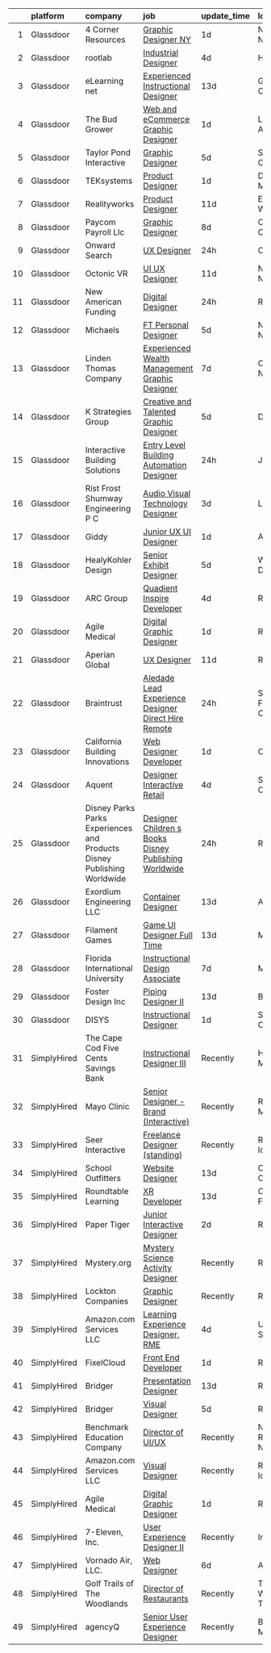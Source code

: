 

|    | platform    | company                                                                  | job                                                                                                                                                                                                                                                                                                                                                                                                                                                                                                                                                                                                                                                                                                                                                                                                                                                                                                                                                                                                                                                                                                                                                                                                                                                                                                                                                                                                                                                                                                                                                      | update_time   | location           |
|---:|:------------|:-------------------------------------------------------------------------|:---------------------------------------------------------------------------------------------------------------------------------------------------------------------------------------------------------------------------------------------------------------------------------------------------------------------------------------------------------------------------------------------------------------------------------------------------------------------------------------------------------------------------------------------------------------------------------------------------------------------------------------------------------------------------------------------------------------------------------------------------------------------------------------------------------------------------------------------------------------------------------------------------------------------------------------------------------------------------------------------------------------------------------------------------------------------------------------------------------------------------------------------------------------------------------------------------------------------------------------------------------------------------------------------------------------------------------------------------------------------------------------------------------------------------------------------------------------------------------------------------------------------------------------------------------|:--------------|:-------------------|
|  1 | Glassdoor   | 4 Corner Resources                                                       | [Graphic Designer  NY ](https://www.glassdoor.com/partner/jobListing.htm?pos=130&ao=1110586&s=58&guid=000001818a2ba7cfa1289a528c521b96&src=GD_JOB_AD&t=SR&vt=w&ea=1&cs=1_ed3da0d1&cb=1655880526172&jobListingId=1007952328863&cpc=FA84DF7EA1EC2398&jrtk=3-0-1g652n9vjis1p801-1g652na03q05t800-acfc512cac6432b6--6NYlbfkN0BbOuERaj5v5m27SHODHSE1AJUyn-tjvQD4xEPDiBm3ei1uIpzH7JItqg56FuKjcna7l104GhRpr11-QPm8vOrcxF2QLx7lp7pbRCSXJ-1hBVO7cWfRExYEdl2An46pbVQ6QKTH2hA6iIDUS7xAMiUObIVYTSq-GM11FeaezHyD5kKFIp48LHxr0S1aoLET8ZS3rN8eynzf3SRFcLuL29AmKAUkBPSkyLBiNsB9wnmGR8D4ItfbmkepSLFIGla1GQugNQsyn7pPaECa7EcS6YDA1IHDC9GhdRqhLab0R5LsRm-d-5EoHtw0P6a5VS2YGZ9XKmrV6RoYl63YqsXNS4pGJ-6nH4y_pmTZR6x0nAmknAxJ7BoiwtqFimJoFyvTzaKdzczqAfD2_FLqnfY-teTQSjNMbGaTlMZc7WBauBZrMpJN5crHLQQJkZZIFzqVfDloSWOg9c6lTl1IoQYQMemD5ABZ-xcySJyCHHrDZd2vMrAljnVsG-VAX8o22DpBe1qKTzyUElXa_rko0bBXncV3FDUKbPlV-LotD4QLNJSrCbuJVPn3o2po54iXC4bqfCQ6S0x48E9MAHJOURhbd14Hd7Tfu2XsIz_JYrcsqBNjFtcrWqFbXTrUCbvTNKltSkaO8IJ7IxS4KxgSSavM7oN5ROM22SCXkWep12v5zz-cUpbGcFfeZUv_ivRIF7iUwaSdhF3m0t3vSZYHorEtIxLe)                                                                                                                                                                                                                                                                                                                                                                                                                                                                         | 1d            | New York, NY       |
|  2 | Glassdoor   | rootlab                                                                  | [Industrial Designer](https://www.glassdoor.com/partner/jobListing.htm?pos=105&ao=1110586&s=58&guid=000001818a2ba7cfa1289a528c521b96&src=GD_JOB_AD&t=SR&vt=w&ea=1&cs=1_58095f99&cb=1655880526167&jobListingId=1007947847275&cpc=26137B373B4A29F6&jrtk=3-0-1g652n9vjis1p801-1g652na03q05t800-4f550f6057d38195--6NYlbfkN0D3HFDHB37GxIpTb5FXGHHTYSYBc_98R81mVXnBB6qN3gzqIiAxHE-dsQLoGBiuiaak3vWROPXvV3Xc_-Z_v95MZSzYDftH_I0Tm6_QEuIg-kn7drp7hVVP_AHzjLicx0JtBsKwAoK6ZHUgFYrRbdF-Mi_P43eCHqslcdig16COjtq9vScvXBfRwXqz9Jlc-vVLGVVtKjqQROz9LZTqjYvurZ8-XY-Yp9GcZwZPgEyo_BeOkf7nL_nolRk7evyshu6pIjcdPjowvRnJZcV0hWWZWqjDKUSF2ICrdTfloJZUQQXUF6VAHbfmEUgJ-Awwpt3ZB3ujyfoSSPWcLJCWD5BP7AYf1oRrX4mO0pXLQVH5eqRXzByA5D2S4OR8MNY1VG4doGB6OTg-bXYsGWiVWCtZcR_vPR2HSxiVxl6W_QfU9TRWF6TVnLh7jwTuESo_c7u3g1ynVO4gyBt7rdVMs6kzS40VxZMLZTb5eJS61x_VQHEJS7gUUoUBHEvUbVlITHQ%3D)                                                                                                                                                                                                                                                                                                                                                                                                                                                                                                                                                                                                                                                                                             | 4d            | Houston, TX        |
|  3 | Glassdoor   | eLearning net                                                            | [Experienced Instructional Designer](https://www.glassdoor.com/partner/jobListing.htm?pos=113&ao=1110586&s=58&guid=000001818a2ba7cfa1289a528c521b96&src=GD_JOB_AD&t=SR&vt=w&ea=1&cs=1_88ca31d2&cb=1655880526169&jobListingId=1007926166528&cpc=878687325D2A5CC7&jrtk=3-0-1g652n9vjis1p801-1g652na03q05t800-0e300808eede0b6e--6NYlbfkN0BLsKmYwruoxPDuHzmV-gAhFJ7nRhjdkUFJv5NXbpBpHi_d6Bzkl4_Ddbmm0KZbcXCCLwGMMNioVqbmS_u45-MDAxx0R3nUbbd8CZ1XUlG1D0oX_P8Vg24Rf8xJqsWMGa-9wiuRuYry9NmSqUKhXKPjpGwj0yPQJknDB6DVfCDO-hJBk63IbDSZHMj7jsd7TZvgbjcVdE-AQ3R1ZFghr9ynuIQo-mbI64LzrUG6f4n3vkjqOxIKD3wB52g1wYpQJ-18GpfSrh2DwUAdR80oBjBBCStlmToagsT6KvtZG9tM5QOFJhzkNvAZBh8GtmAmaNZnV3vhEhAJZhiIIWpDeR_AKfeGZOAwA54tL6oWjRwNzXyNms6Oe96IlsDnQzzTHkFE0dgHKECH6V3bQzaowchKdedEBperXyMriOUHybXWrNYRj0WgcaA4or7aa-SF6Lvw8ESBZPXv-ouQeWR-cixJteBUp1cCujGB_66tCGacbZ_IpuNQh6Omvp8wOKB8Fr9PL8gxAiFcG-1oIKvFDu6l)                                                                                                                                                                                                                                                                                                                                                                                                                                                                                                                                                                                                                                                            | 13d           | Glendale, CA       |
|  4 | Glassdoor   | The Bud Grower                                                           | [Web and eCommerce Graphic Designer](https://www.glassdoor.com/partner/jobListing.htm?pos=122&ao=1110586&s=58&guid=000001818a2ba7cfa1289a528c521b96&src=GD_JOB_AD&t=SR&vt=w&ea=1&cs=1_bb31d97a&cb=1655880526171&jobListingId=1007952354850&cpc=1CBFC3E34E2A31FF&jrtk=3-0-1g652n9vjis1p801-1g652na03q05t800-bb23220f055fc6fa--6NYlbfkN0DZZww-p_mr8GWlqIRBY21Wjl_Fk3kglyx5_HcxykVqwQHnXXR0FP8a6vlrw9yAmy7nNocoZ-qUtBI6C9h0yu8PEprDp58ruSfxGLgR6fLJBJdRzy9ng8EykgPr9feQNy1MAoRvKnN9PV2eOz3ERkvgWF9x28tXPMm7_LSBP05AVVuQutBjsZt1tUcVvi1AjcmWPPDigp-QrO6CU1JhkXQsezmgp9vXHSgq84hRX4sRrvDVTuICtocSCl2mNL9PRN4nJQInXFo8a1_VIm6Y4BPLDig8bmNaCU4T3tyYTw00y2R1e0QnbyZQYzzKPutLTM0q7wE1B69Z43FyML4vZku3ZYFOLqaHjOwNI6P64FvhKzGnBgq7koufcyJ6sKnqkj9iPjaPsk8UUOkRe1trRa1XVn1h-aVE9rZ1ajLwS7nB0TysjuCZN_5JMX4sooMOrym5SaCkYLoPsByMmZ86A_6pY93lFSoMXTyqUNoJiYpnHHfw34dLaCizypmZLHDrMQc%3D)                                                                                                                                                                                                                                                                                                                                                                                                                                                                                                                                                                                                                                                                              | 1d            | Los Angeles, CA    |
|  5 | Glassdoor   | Taylor   Pond Interactive                                                | [Graphic Designer](https://www.glassdoor.com/partner/jobListing.htm?pos=112&ao=1110586&s=58&guid=000001818a2ba7cfa1289a528c521b96&src=GD_JOB_AD&t=SR&vt=w&ea=1&cs=1_fd6d64c3&cb=1655880526169&jobListingId=1007945220293&cpc=214153447B1391FC&jrtk=3-0-1g652n9vjis1p801-1g652na03q05t800-a4179f978cca6975--6NYlbfkN0AQEzyXcMu5uX_crpQsgGJjqpgsx2GyTZlXLcNgDs5XkTT9iI2C5Qs5haH7TQk6xWUxCMA0yqgn1lUkObKT4wkfsnEJ4UOR2RkW2qMXvMHTw6OvkLHfAqZzDnAfdgiMq9v4VCb2SQvsDCvLNZ1jf2KwZeZY75foTXHCBzoBNugNynJDfJPcxRn15CFWx7KXfInHOompPGAwN-eoMDUSm6lYqCFwxM4nAoabulXz4rbdE_5EnXQ9tYtuwO7788tXuY5H1cANqyYafU0TGiksz9m6mhWmK4CqCt_jbl3ceeicBKK5-_pGa_PR5Jc1BpruGXkZNzOA3JJYmjN8WjBrSASJJMJDUvwKVp3edXATzLYnL4N9QY_F5zV7y9Y6w8D0XzhvlO4BcHGO6qLNO6LBlwt38sebuSW1L0B2zH2x8518C4IJk0R1QmBo0W71VQTto1hxOnHZCU01sq33gGoX5RBVFvHGgna77rbVPrnQtHBq_4l0bUJdY77x3Bqtrmkv_JR-kqw8ezrHmw%3D%3D)                                                                                                                                                                                                                                                                                                                                                                                                                                                                                                                                                                                                                                                                                  | 5d            | San Diego, CA      |
|  6 | Glassdoor   | TEKsystems                                                               | [Product Designer](https://www.glassdoor.com/partner/jobListing.htm?pos=117&ao=1110586&s=58&guid=000001818a2ba7cfa1289a528c521b96&src=GD_JOB_AD&t=SR&vt=w&cs=1_e2d3ba5c&cb=1655880526169&jobListingId=1007953178069&cpc=F1F9710DED3F09F8&jrtk=3-0-1g652n9vjis1p801-1g652na03q05t800-02fe0a56c8c00c23--6NYlbfkN0AuKz8EBO1xHDEL7V2YF9xF3dC_I9B9i-Zw2Jh8clPMK9BxhHDJszxSyW718EipT5P2MyPDlS-4kx6kKKwd-nQ5khsZOjjk99OTj_RmLE09BaSTxeqiIjbrk9Wg7gvriF1Td1zv8UBOnTfJoEmEzM0FsUMHSybbS7R_YoPJH8u1z8SJ8ojJuHSbB29ftESIv39Usuehs6swfPqzV00xdi4r54wHIQ6n7kn_gg6ozmGup8E6R7Xns6UlERurpWFwCZbG3Jh5ypykuVZuKMRPXEqSwyMAFAPVfswkX56NcDAUIsAVuDCMJ47fmbFkvoBwlBhXdoKlN7RnSabUmRSJH6ofUHP1FCPKcxyUEgFT_n1Z7SZ9LscQtdRvT0XGIHTYJggF8ZzgQYPBwWfEBNEbay-FZKt5tCA0lQleEBoqCrNfQAb4xCrqfTDWrpucpmFkZoIrDB4aZcWnPDMWkJnqalOF6G03kfYLbhtEgLJcNgekmdRWhGlS-xwdoCBxafE0TLjynhD6bfg8dLj1Kft3deEc9WjKctB8c43ZT-GjMxw35EVq64kw4nsG643Oom9xAdTn8jganfRRZchoOlX5buTfXr82lv1HXq-ppQfUTygcbi2edUKg3TIryBTLYLOJ_xnrmYF77i4qfjr57SzeDQhnRfj1XAHpok7bEVnNoPJmWj2Ub9BkJsdYBwIGV6nk1Z2Iful7l1CAW2Bx5bv_d0J6EqyPB1z9W4DILK909P_ZI5poFY_ahAZQe1FLR2XYPgnC01tWfkTvHAehIcvb2s1tgtZShOWiFrHhxs7T7oMNGWUMj5-K6HzQDvEUpW2KAAXZHj_g1HvoDSPZqdfeurRC8kLDJQ17RQ2VNKkFuCHk1a0fPti25JKw0ZRu1lTwkjNBpiMQ2JXYZrco4P6_gW-j-DqICxW0bzjzDI9nBAwbZLlkN-vzaLJFLoOS5ovpsPmR3jzQz75cH35_VmDmk8JO)                                                                                                                                                                                                                   | 1d            | Dearborn, MI       |
|  7 | Glassdoor   | Realityworks                                                             | [Product Designer](https://www.glassdoor.com/partner/jobListing.htm?pos=104&ao=1110586&s=58&guid=000001818a2ba7cfa1289a528c521b96&src=GD_JOB_AD&t=SR&vt=w&ea=1&cs=1_f2703501&cb=1655880526167&jobListingId=1007932042601&cpc=466AF8A5143942DE&jrtk=3-0-1g652n9vjis1p801-1g652na03q05t800-62ff5ef9f442bcc6--6NYlbfkN0BRy1F4KIpON3MSjqoinauGZEOoFGo-XvE8C7qEuVR75wyo3CDcy94nyoSE2RGE9htaCIp4jy19KvSo4I16Gv8j7UlJT6g4uMIw7DExLuWAutPL2HN5i7DGaDJ3ohJb6ohlCYJ41p-oE0QHuOcC9BgBvxrLJgP4Eh7C20yPzrsd6jtj0smhOdvbRqwu_f3dlF0WoKfmSRSpnHJ3hgd9CqAONrvHkciQQLaoDWHVYOxpHnndDwG872TD6AMepMwLknV_QDV8wfLtjdEIjg2og35fOrkxIu1OiuYovTMj7gOZhog1RoP96mvahvWIdnYMRkgo4LXZlfkx6dpldw_TbrNsZgqP5RQl0jZqapPfbnCjJFe5RhNxgs0idhRD6jYDDF_4PWdGe9kZxVTs8rMkzGwcMCBD1Xw1OpEt40nGZ7zkrlXn_DXC-mZNf89cGuhIlrMMFEqcCzhf6Q6DxEnXcPKacCwFKr35M6TlUrn9fe5U4ipKT0Jl9zDROhgambNeobHV2_j9QtfRKGHvWzHB_W102g599JNenI7bcnzs5cCDuJMknhTGsoMAbnq1Y7x9U061xfzSB2tgIG8xKVOw55VSeCItOAR7_1YX851IZ2S5p1JU6Ym4QIBud56nl58Gq5rlL2beSeYi0OB5PGjOW76SRCDLuA_p5yaFoyNRvm2KbXbs48IQ_wzXL-lHe5Od8MN5au7uCqXAzfGCnQWN7z3nsJpcBKX9C65AjgOYeMRUCsWITYqh8YAEibkw484l0YY%3D)                                                                                                                                                                                                                                                                                                                                                                                                                                | 11d           | Eau Claire, WI     |
|  8 | Glassdoor   | Paycom Payroll Llc                                                       | [Graphic Designer](https://www.glassdoor.com/partner/jobListing.htm?pos=121&ao=1110586&s=58&guid=000001818a2ba7cfa1289a528c521b96&src=GD_JOB_AD&t=SR&vt=w&cs=1_5ce012cd&cb=1655880526170&jobListingId=1007936919004&cpc=4F748F1840550ABC&jrtk=3-0-1g652n9vjis1p801-1g652na03q05t800-64f2f5df972715e7--6NYlbfkN0DpgGw-HIcDKIrGkThvmUQVo__cmgBjIYVPEhWPn8NA_hL6kGYuvPJaInvVc2ZU6fVIXURtqZKxwHJ_7qdTNVbNKZjzFVeZ2cuV7NJFGAVgQbhRXlPJ3GGIpOeSWrfoSr2Te54ZQzOziz-yhXUXuAGBN0j3bhTrJwOQ3rTN9p-TJSXoQ2zfEU89d6syPEH9D-D02G1a9G4HUsBM7gLlBab_DtQ8QXXk7Y9wtcyZMKdFmmqyvBFt9yV_Lx17nzrNGT2FLcVJoD_229HzstWLzPbVsTP3YGWIngrHWVR9LysrMHuLO-wXsvL1hNdp8-Lvl6z1zrBRiWXNX7s8iXyPljxXD14L5SrcGv0gcPcDLOrkTvaC6fPhLY4wNBOkVZ8G7jYU_prgRnwiPB3ia2KhtJV_aw0RwsWH2aL-UpK7yfupKpoNbHwXapjR9tfd0tyjv_vxwcHUr1-vbi0eoJNwu8iMojXP-VqfZ9ymQNN2s2BQN9WPIZQYbIv55sIi04Rmt4XZdUVeUH9oj-ZNE2elEihIiYtQwzI5MbesQn4FyCDamA%3D%3D)                                                                                                                                                                                                                                                                                                                                                                                                                                                                                                                                                                                                                                                       | 8d            | Oklahoma City, OK  |
|  9 | Glassdoor   | Onward Search                                                            | [UX Designer](https://www.glassdoor.com/partner/jobListing.htm?pos=128&ao=1110586&s=58&guid=000001818a2ba7cfa1289a528c521b96&src=GD_JOB_AD&t=SR&vt=w&cs=1_21a9b3dc&cb=1655880526171&jobListingId=1007954885859&cpc=7E69D0A57279CD4B&jrtk=3-0-1g652n9vjis1p801-1g652na03q05t800-894b9709bf090812--6NYlbfkN0B7YoEZZ2QAGDyEGGmBPAUWSHc1Mt3sMCn9FehKcWA3w0jw7EbYYLNYrsl7tzDtlmkP_1p0R_M8zVFkNuUQMAAdYx2nzmvkMbf5go_tGRNCut_uF32vBf4NFtIADxTi-YitWADlUxjXACiPvs1i0UVaUs-xoOqMAF2BFvDY3vf0yweduJqbNl9PN39_dAmWQ5uw2uRMvumpgje2iRKczqsH1VJv4M5Tz9HB3vWn6ctYQY-zRSwTajaTQCr5trPPAur7zKeYT9gRUTXZ6_CofkRf-CzKVdi33xhEPpF3Nb2FiJBW_3nCVaokil7DGsXCbghLw1ukHHvyin9WvggIICMKied3_QTMrYFCXGVoNhm5_qNF75lloC6lLko4jL5EBPa0a-UogyQ97yD7Zutd4wC31LN_DfUM0hOAAdyxYRK6G1MDYTg4Uy5KXxAXZbDNZ4lMDShqtAzLATmY3XK5bNoDRHGjkp10T2iQIxLTV-94Lbrf3kS4JC62Fq65nefNggx-KLOnZdxCvZxHIrRtS62a6YVqmXsZj5929I72PnuO2rqnlAZQJ3Slrd_bwOdEFotnxx863mcRhDmlIF5i75X2pDkuwGSu1XYzStozCGMO4z2IGgkcKn_ms_IkVkhKZwFQo9E-ab5RGc_2_LWeQ-VDf--diDF0OGpbjLH0ISUFI0nGioNfFkizFdkoXtFaXC7NvmXlwisRk0K8e83zwUG-r1_P9dBbWjN0yysEkgLvKxjvVjNG9f2wQ8Cw5Mcm6x__XZFjoQ92lWwkpRTAMVWyqIbgOH3YS3NQam2OT8hdkzTO2eX9KyhVshr2HaaxVIbuFngNr2kr6d2JwmztconepzYzyFPfxfC6V45K_tiLN1e_GRC9er6kGlHHtPaT2JJcs5xeZE6flQheyk3Scj8kk4cTVeM-AFYs02HsMDcvHXjdwE0Yeua9-1lMJ8Pxowx0zQhpckPln9SM7pZKCM_saxkdvWT1EJ66-6Zou_eJJTsVu14yEej_TmU8xEHqV9o%3D)                                                                                                                                                                          | 24h           | Chicago, IL        |
| 10 | Glassdoor   | Octonic VR                                                               | [UI UX Designer](https://www.glassdoor.com/partner/jobListing.htm?pos=120&ao=1110586&s=58&guid=000001818a2ba7cfa1289a528c521b96&src=GD_JOB_AD&t=SR&vt=w&ea=1&cs=1_7c176615&cb=1655880526171&jobListingId=1007932194847&cpc=07D58528F3898F33&jrtk=3-0-1g652n9vjis1p801-1g652na03q05t800-b0f123fe98812d89--6NYlbfkN0DukAwDndutArnS8OT3znlJ-TW2KpK_7rZjO0LfXc6UVL6YByrmn0wn7NIbHJe6s4Oi-4CvutypnNSGXzZ_z9SRc_2RcJ0Ovw1yi0OPk_1dTlEc9jcFnvxyVH5vus6z4YtbIa8f9VWkgMSPfp-U04RAIew674du-8cbAWxW62-ZCCEUIgcnYgw3gg410LvvDsVCVyeqIVtw6bkVfZimyAiC1gO-9PBkPgDTWY8SFGE4JkVqtSm_uYKt3PGk-Jdlzb2F8ItLiez5s3JjiOtMoPnVWiVuCfYaTh9GMVx_D_IpGGhGgmXUsn48EDNhAtcM8PeK4yVmQ4Emx6xXbUihfrth7kNQfhqT6v-i_lrLd3js0GlJ9UY942--Crm-6eiN2Pf6Cu63aCOhsMhV-62NV057kB2mEH9IKdiPZNmy20T8tsLBJeHXp-zic9o1taJTxgaBU6iivwsyYOQoAlKzL1GunIEa7iDKWfVQwQF_IJ_YPLWbCGXMfG9k)                                                                                                                                                                                                                                                                                                                                                                                                                                                                                                                                                                                                                                                                                                                | 11d           | New York, NY       |
| 11 | Glassdoor   | New American Funding                                                     | [Digital Designer](https://www.glassdoor.com/partner/jobListing.htm?pos=115&ao=1110586&s=58&guid=000001818a2ba7cfa1289a528c521b96&src=GD_JOB_AD&t=SR&vt=w&ea=1&cs=1_ea866719&cb=1655880526170&jobListingId=1007955048379&cpc=87A0A889578C8297&jrtk=3-0-1g652n9vjis1p801-1g652na03q05t800-7641d8128d8c7c86--6NYlbfkN0C2BFb7Ub2YUp4strrym9V3pWtjyRKtgHKt_kMzkewmGGJEved23y_kY-GSZp2akmOrOATctck9ddQMqw8_G2g9fYoyuv9SuUCJpvZFDQ_8lfI0eeiim3vbj56IAo-MBxvn7ro0XCpV-8LGpb4puHnXntvCIZUomr6Ce0rZN_upLCL6iBPbDh-27Iz_fe1jFdvemhCFhT4WHi6xqA92sN7TytwFRQrPosnp0mMUBejdO995YJNemo2fikuH29FkHiD0NlA8zTaL-GEv0d4Ee6TJDYPRk9ntXMrXK3zfLSRnd7_0vJmGH5sCKvtrSBSoSi65dIxaP2IO184W2tRD4OShvqJeGvFAoluhxh5cC98Ik-gpKnuLfApaTDywh_h2J3nsMrYDws_SLE-VctgtUktEXzdYrGqAwyJ-Q2K0Fo3TXi58L-_ie7lWfodsgHkYDRyvDdqinbgPJ8Ql3tSun46WL1wi9ELoQJeml7atcy53asP8N38cI0bszj7ZlqoxVC9bxhpo78QPwQ%3D%3D)                                                                                                                                                                                                                                                                                                                                                                                                                                                                                                                                                                                                                                                                                  | 24h           | Remote             |
| 12 | Glassdoor   | Michaels                                                                 | [FT Personal Designer](https://www.glassdoor.com/partner/jobListing.htm?pos=126&ao=1110586&s=58&guid=000001818a2ba7cfa1289a528c521b96&src=GD_JOB_AD&t=SR&vt=w&cs=1_2594accf&cb=1655880526171&jobListingId=1007945610634&cpc=451933188B21919D&jrtk=3-0-1g652n9vjis1p801-1g652na03q05t800-b8b85b731bae57a5--6NYlbfkN0DnvcQb5DApcZ8wG4jD8tGH80yX0mr-fEwGilmNgCyFOb0Qrh84gfIp-fCOZs2hP-5g-_TPRkZAKqn62yTrhHUp4oCMQSkWqCzBnP735li2WC-GquGPIUmOszzQ97b_zytnhd-2Q-e11QCjZT_Zpr-TCxA-adnxN2TClbQXILjJpHSgjAaaLULrj4slxFAUoLF8uTQEeTtJNFZVes4J58TyR_Ym6mSWZdKEj6LB16Ggz9HwKlOFvX7HitWwoPGbW2C0-5JWwl_wdQK3FO8k_DrYrUScvSqMyowUOwSMQvxziIIWoXnBhRDhvHLFMmxrBxhtT4MUdT0yeHORexAwm4UnBKy7EahCLa3YCCxsef6uihcpcywkkZKiM5GOqso_BG1CNhc9n9zvSoCd1OYgcA349VPC3KaXqsQZ8PB6CB50_JqjI0lm24xck3CfFwm-9PVbS7f0XrXkW4X7Oclw9Gosd4FBdVMCxk8LyttxDqZ68Lc4WkW7RU6f8YLcRqDXwQ_mrolrnu6dvA7c3q0VD7RvF7yq0INoircuJ8AkotaLmXCxsDIM4Q6PJQzXROBe3b8bareIcG0HHu_9kb6TK9cHAOa2rmegjS05QtY_joGXareu4oF6K8_tuR9G0Lt6_oH0ew3Avbnh9-h8tM8e4dSoHz6fLeJVxV28hLH-l1LzlXcZK70O--4fRwCLRATWDB0xUgP6aOo1mB1dXa2DC-VxvHmFlwZoFa9ECX4NA_6MYgq9ME75z_dxlrxfVRqN-US8kuajnRA0e2Umkg2qGNGNfZrk-rsgs5UQa96bePaZ7AWDzsmYnuXJXPZcZ2Bm7pjEtmf1dkwsyws7rODbeiMQe-SFzbjA-kWnm1VxYSMIdOjS5l2oid1xFnqxnqYzB1LVV-3xqM27vFC3liY5YTbYtZ68HsfyYFgojnJPUnPJVk3KwVAE4-CcbI-3fYRQDNYHmmfRfOiUgcPEEgN_Z7qyr9knt-6FXZHIYo8UuSuf1aZG99B4MF4hnW_97Sp_OCAgyUG3AgyVDT2WVaclByMWJiYzoi4-ydteAKT94MOQ0Mo8trsgynpLq7-IqlaLepBUJr4XLMa5QKCp40ZLJlFndjErIOsHM2O3LZGxQjEGnxPUfIEjJp6QdrzV_dHBuEwIIsJsxPKqsIUE67Jy64phBdlSFchChqM%3D) | 5d            | Newington, NH      |
| 13 | Glassdoor   | Linden Thomas   Company                                                  | [Experienced Wealth Management Graphic Designer](https://www.glassdoor.com/partner/jobListing.htm?pos=109&ao=1110586&s=58&guid=000001818a2ba7cfa1289a528c521b96&src=GD_JOB_AD&t=SR&vt=w&ea=1&cs=1_892a2e34&cb=1655880526168&jobListingId=1007939352249&cpc=786328B4A40DC555&jrtk=3-0-1g652n9vjis1p801-1g652na03q05t800-de1801f09cefbe97--6NYlbfkN0DcNl1oR_FJf46lL3-3ZNAu2y2vOxdV4TDFGtNI6cUG2UDpwzgwgb7ao-JDscBZ_m4hmH4sInJjYbRoPqKkvdRQpOXIghjukwdDyTqd__2OcHYWD1Rhi0azJhWMFTwBt9vNzXe-zZjoG-IRfaVhe0MVcEi1cT0SCxRGB54YgVcl3gBEoa3VtG8lmkLfgUMRpst--B3TpjX5nSzGalUdHjuEaa1fFaPFldwlll4eZispiRVnq3WOK5ClkJBw3Mq5ZEL2xgTiugtoV0eioY4gXVi8PHkCoQXUOPvnZg8dScKQ8wP0UCdrYoxPb5aIr9QOu9ZInBPnPHqHjhyzUq2Z53AvY58WO2DX-cDVtJGx2dnSVuIho9nZwbQ_yFWm8QYhLpRUSMv_1FFFyE3qGn-yeuw9eSXiK8n6kbuwtC-m-PE2JcIvDrmtLTFUxDGGYA8powfZzwhOn6Qb7eVKeBeFdv_sPJWEi7I_1jM-OwoaKWqUDOQrip0aj-seOxwJOLLfrW-1cqprjVqTHxO6G1BvVimVhunLFEDbq1JPjsvvX4HMYQ%3D%3D)                                                                                                                                                                                                                                                                                                                                                                                                                                                                                                                                                                                                                    | 7d            | Charlotte, NC      |
| 14 | Glassdoor   | K Strategies Group                                                       | [Creative and Talented Graphic Designer](https://www.glassdoor.com/partner/jobListing.htm?pos=127&ao=1110586&s=58&guid=000001818a2ba7cfa1289a528c521b96&src=GD_JOB_AD&t=SR&vt=w&ea=1&cs=1_75cd8b0a&cb=1655880526171&jobListingId=1007945230776&cpc=FD1C1DA32C38CFA7&jrtk=3-0-1g652n9vjis1p801-1g652na03q05t800-d7a28eb7d2ead795--6NYlbfkN0DfhRLDY5E7BVY3xhBTAobuSaZ3WR2SqAJ-w4NHeQGDZ5-qCH-7Fb5k38wM80V26mhT0ift9I5JJNWLV6J4DBdkutH5Aaa7CtvnOB--B7TSbh0RURhyY_oXv5_ZEVROjGSvRWViC_cNa65SkhiFne830hd9AKmgrsBHyQc5yU9YkdWBFAXrIAV8GnHgy2D-F3FqwWYWtEMY4QTunR1MIsl5UIMy7S9ZJVwGATy4k4fe8BWbfMd3u1GopvnI4guVgUd7JEu3us0ZLX0pXPE8NuAUV4Ev-Pd7d71rypT_VnMIef4UtGBjehbLDig7UaiVtwD956pUcaWMiVPS4pxblFc9dcRO6_q6oelEIggpEdI33vnISITUXswIIwOne13GS7OJSZ2sYHTJ9k4s_Z34BhDTN-mjmYjIXchfANaNXOfbo8_VKHJj2-h3CbS94mX46tTC2k29fjNfgF-xVOXsn71XbWSmo3vhyEdkEkNBWI3q_guB6MwMrJjj7rKyxQxUWBzjQk7hNt1u4lF35zVhdGrs)                                                                                                                                                                                                                                                                                                                                                                                                                                                                                                                                                                                                                                                        | 5d            | Dallas, TX         |
| 15 | Glassdoor   | Interactive Building Solutions                                           | [Entry Level Building Automation Designer](https://www.glassdoor.com/partner/jobListing.htm?pos=110&ao=1110586&s=58&guid=000001818a2ba7cfa1289a528c521b96&src=GD_JOB_AD&t=SR&vt=w&ea=1&cs=1_99b33cbd&cb=1655880526168&jobListingId=1007954204909&cpc=AA718BBA0476CE1A&jrtk=3-0-1g652n9vjis1p801-1g652na03q05t800-bc4893462e866cd6--6NYlbfkN0DAwgduWqBP7ymGN-lTADpinz2i-23XbRAyg5ywqS-MDZOH5KRN50Egitmb71gU-aSxWgV8exA1k-q42sTckj8eyzCYuQ_9cLcyeXtVe6112vPHJw40i66jNjDT8IRelBH92B1wCSJuXW5zAQlDFOER1IpoKm78YIxk5gq-ZOdmgzMWj6LpYPWdFK20IsskX368KGrVdmnV3VRuyc0iL1SFp5pvNBxHRHHwnihPULWPTULZ1ndV-HrTHHYAlEK1Ji4CakXDaXMvPNP-4YIAk6QdXtFPnTOt6nXAtzK370SKvBb_TryNe8XnrUXxGwp4QZrfm6VGLJlJc45SRl_xpzn9ohT52lGIZQhY6hfOoYXx-82EEJ9JafV1FvdquOSuRoTHkoP_zwmiWjt1ksZWa1SOuH-6ZR9ss4LRatS14OWDWm7eC46U7r4kZdo3A4pGrPDgBBnmT6i-L2Kpzx-itz1ZKEq7nU1B-EQAFYn95ikaOXj0T3ABx_1PufbRFV5S5ZQGMpKmVP-KZw%3D%3D)                                                                                                                                                                                                                                                                                                                                                                                                                                                                                                                                                                                                                                                          | 24h           | Joliet, IL         |
| 16 | Glassdoor   | Rist Frost Shumway Engineering  P C                                      | [Audio Visual Technology Designer](https://www.glassdoor.com/partner/jobListing.htm?pos=106&ao=1110586&s=58&guid=000001818a2ba7cfa1289a528c521b96&src=GD_JOB_AD&t=SR&vt=w&ea=1&cs=1_8b224bb0&cb=1655880526167&jobListingId=1007948908185&cpc=9633D545EDE710EE&jrtk=3-0-1g652n9vjis1p801-1g652na03q05t800-0c1574578eeae5fb--6NYlbfkN0Aq6GEPWXmQ_bHdhAPQypHToTLCjXGc8tEPX8vl5YFsw_ioJyq96ewKlcubBciSzP1rXOqLLNmLNsc875RjoAZlOMrV5TnqYyFRlZVeKq2wSg1F9g-RG5vXZn3Q7-INKZM2tX_gXz_HFkLOKQ1M1FhCJ8iEnFDVUhlY_Yda7vPBYdx7sHIaz-5DXTtLMGxnJJpEiPO79ENEWnUi4gmPBPjUc78JRTxJPAJze7oWcAK_ZRG_ZTl_2ZAYoVwkpG5yOEhQTFuqHHlYrl63cPigCseUq5nVSMwecnu1zSlR2aV9OikNhTHMZepA2LOi3Xf3hoQYza2hLAOjwrOc7I65NKtdE6pt_AFyjIcaWuUF9aybt4y_jxhGOurJL6au1tiBsajlI-J9NTFukeenRw6Tvku6JCktuRl3aO1ga001aPrCWhmC9MDOAEjTqhwq30Kzjm0PqO8YSmd0MH0jwar_QNf97eb5sxPH5eTsxKRBHjX_KoXJJWUZhESW51llUirauaQmBJDA-zmZA024SmHtD6ZaCH2eoIIumeo%3D)                                                                                                                                                                                                                                                                                                                                                                                                                                                                                                                                                                                                                                                | 3d            | Laconia, NH        |
| 17 | Glassdoor   | Giddy                                                                    | [Junior UX UI Designer](https://www.glassdoor.com/partner/jobListing.htm?pos=119&ao=1110586&s=58&guid=000001818a2ba7cfa1289a528c521b96&src=GD_JOB_AD&t=SR&vt=w&ea=1&cs=1_20705728&cb=1655880526170&jobListingId=1007951578014&cpc=6BF42D0955AE9A34&jrtk=3-0-1g652n9vjis1p801-1g652na03q05t800-c06741ce87d16215--6NYlbfkN0Cd5ZvLdai7cR0fypH5_WiGezUQesq24dbKuF0ly35ya-DdLtg6_ErMLz-7uAZgdPZamq5y_fc4ZfEMgD2fWqckWmBbfsQ9JLTEFS4wMTE7SO3sY5Sj2_K9A8iasaOGV_WEgzfgCxrta-rKLd5Z8jahiu3N5f1Xs1KK5u8dVgR4OaF99KKjPHtYL4OXcmW1d6vCE3goLSsVuSJOrBhwXU15wcKh2v6asdSro3QscgZJLmwYB6PzK0gWPhqAkTcKMWatQ6Rc3FmvliuAxbJxoaTfb58-1VeHdlPeBtIRRNBRIfSCI1QcXD_En9aKlpcFlBxGSkO5kLa_x1oBzOhGR4UGpdmDeBUfMCmFOlKC7zEMNKP6YNGldRuhhmKLOb8OOhjKyI4E98kyoRYaC7H0OhHGkDSNnv22wBUjBSrBedj8Vg-9JU766ZBkGkEN_zTE54EI6o5Z2Ew1hp8ReY0w2EIiDPgQUGFQ2N3lr0YqCiBBJsvpTRhQUT8IR6AkYEQqdRemm0Pc7RnIeA%3D%3D)                                                                                                                                                                                                                                                                                                                                                                                                                                                                                                                                                                                                                                                                             | 1d            | Austin, TX         |
| 18 | Glassdoor   | HealyKohler Design                                                       | [Senior Exhibit Designer](https://www.glassdoor.com/partner/jobListing.htm?pos=103&ao=1110586&s=58&guid=000001818a2ba7cfa1289a528c521b96&src=GD_JOB_AD&t=SR&vt=w&ea=1&cs=1_35acff15&cb=1655880526167&jobListingId=1007944810134&cpc=1B39C34CDBFD236B&jrtk=3-0-1g652n9vjis1p801-1g652na03q05t800-775866db2c93bd5f--6NYlbfkN0BBGG9LMNqL16EzDx9S3nKk4b6IwprgSJginr0DZD_oW7ho21L0tWfahBOeAMfbkm0ugZZeTZLkoLQZ81KvR91Xu6UJqPn_zMK2MsJOon9s1tm_ZDYQUnKOJxNdJwPuc3p1ODSTRvXBslgIamkNpou14Y8orUKnMrLwdCr1SEDHXrnjYfaMkGf98X2pQ7E5PlD6bWfhkvjrzCqqN3_TQ4oHZ4nbfQi2FNyllusH1eZoUIjEdM5dQqbsJ6YyiPvpfKjRP_jp60SwOQcRAAIGdmcfFvBJFVTMg-247iROGPcAv4MvkqTMyEz6c_UU3GA5IfWDHCHLzOtLvq8tEZvgKO3KUo2uPEbmZYOTVOEJkWeRo3zaWJaZFunVzvOSwAxiQxBBUC6q2bzYPfpvjQpkF2wC_LCHS_Q0OwpMPuFPFXTrngWcVGROfY6Zalfg8EnmJlrNVpCkVJLRfaRKOyqvjEUTwxXRgWmD7MHwizbOwGfv1NEMkUTu2CuPM0oG5F6WC_nbqLZY--LZSQ%3D%3D)                                                                                                                                                                                                                                                                                                                                                                                                                                                                                                                                                                                                                                                                           | 5d            | Washington, DC     |
| 19 | Glassdoor   | ARC Group                                                                | [Quadient Inspire Developer](https://www.glassdoor.com/partner/jobListing.htm?pos=107&ao=1110586&s=58&guid=000001818a2ba7cfa1289a528c521b96&src=GD_JOB_AD&t=SR&vt=w&ea=1&cs=1_26bc4be9&cb=1655880526167&jobListingId=1007947529384&cpc=21FF074A0DA48AB8&jrtk=3-0-1g652n9vjis1p801-1g652na03q05t800-35269529fc353b85--6NYlbfkN0ChN_HedlClXgi0c_CyQxAioMZ1SKUPf8AHUX7f-tubXryS7asY38VjNOfPlhp7oMRtSm03hQ9ODfPvkeuev6mmg_Aj_vuI8BZvjXf1-YOivuKpxoAOUaZkEIGQmgqmAXQYykk17hwFGCRTuQjfHq9VdT7rBc6QsiKIkWQLgMh7_DwgmDh3nl84vvE0yLFgXBNpzpAnCi0zJAiSr__7Qats7PUXA757X_yfdE33yAtd42QdCnUtzntiUbSkxuKOBDAVqiuHogCFR-qe8LajGYT3M8UzFE0xYue-Uv8yzJMxEbgMF8O5J1Z4WhoFuAGf5_hrgo-f6mNnh2Meqhyq10tVqwXWNiuakFNhvZrkM4lzp8Er8e0dx-ot98qKGt619nifMDN13TQEWDY904poxaaurKIPGQmaOXVFAVQF1NZbi_OY046DKcPRZDTakgjtLWLEWD8FWU77PxZlzQ5lXb2oAqBA2gJs6CHBVGRH9K_rOfv43sfRA57vlaTkpyaUY8O-LyVLql60GA%3D%3D)                                                                                                                                                                                                                                                                                                                                                                                                                                                                                                                                                                                                                                                                        | 4d            | Remote             |
| 20 | Glassdoor   | Agile Medical                                                            | [Digital Graphic Designer](https://www.glassdoor.com/partner/jobListing.htm?pos=111&ao=1110586&s=58&guid=000001818a2ba7cfa1289a528c521b96&src=GD_JOB_AD&t=SR&vt=w&ea=1&cs=1_9dfebd14&cb=1655880526168&jobListingId=1007951376445&cpc=FAE5E775D180B2FB&jrtk=3-0-1g652n9vjis1p801-1g652na03q05t800-936af22f85e3615f--6NYlbfkN0C_L7MI14tMapRP4wUN_CO2k7vXiDB4aB0P3rUk8_0aSZxmlOBXzGy4dzcMW7kEgwt53bgLOGAoipC-E37MDV3LqnEoh21iVdhdZWIiNAPQ718hj29gaFk6XzvnCwtnQqCqCKxwQ_ww6Phde15rV6dDqZBsPqZ3LDffl4gRNQdE0vCnP5Y7rtun96c4XyXZFt6wet1p-FOEboM2pZh8T7k3sCj-CDWoPZnuCsFyvg62Umi-UH7EidbmRLWWzocDz9mCe6HbtJTM5jlIbHo4BYlAZOC0GXmcnZeT2VKKEKUGjYE2lwSmvj4FYDEIiZCck9syUaFJY6BZWjoNIe5UwfT2tBF8vbUMjJac2LzXQT9wPFCmnt5n8fD-eSUlZ_3srgOctlvNnbLT2po4dkBg6h3LHpZORuQAvdNz6G1HDemr2oa7cwOYCDZDDgGeT6ayNDyo_EM5B3SY4_rVDT4yuuyD8y95d6zp0M-gO7nbXpXqtGivjUm9dAgCneyTQDKHjDQ%3D)                                                                                                                                                                                                                                                                                                                                                                                                                                                                                                                                                                                                                                                                                        | 1d            | Remote             |
| 21 | Glassdoor   | Aperian Global                                                           | [UX Designer](https://www.glassdoor.com/partner/jobListing.htm?pos=108&ao=1110586&s=58&guid=000001818a2ba7cfa1289a528c521b96&src=GD_JOB_AD&t=SR&vt=w&ea=1&cs=1_2b0752c8&cb=1655880526168&jobListingId=1007932592886&cpc=D01F56F24F237C35&jrtk=3-0-1g652n9vjis1p801-1g652na03q05t800-8ae64488bfaab031--6NYlbfkN0BFv8DQX2y00zLpje5woOChd4SiJhl9NW6UMR2hvdMaqWN4OzAyqEr7nJ4H4fSvu8I7Nm6ONYnEtjdvjBy4uUxspQDWeXMcpLP4Lz6R1wk8BOi43TWUz84ETSuHnun8rh-aRAA3ZszZZ0ZucpRF1M5rVliSw7oISYed3iBlBs2yQVu2xj0uSbzWxQY8yEyFEn4DXgwjkL0ECqSiH2uLdZOtVddYcYIniqlzhxbFnFgjVraMnwKbLnxZ0mHYGXEK3QYwz9jMgtDG7IQDqVKvMBawNNwJSf9xBHoCKFJ73Eg5YRjH9hbezUzKXNd9QnMg17jO5o_ak_bKZlwbGGu3PPk4RjqTXSh1bKYswlrjsj8FoVsK8MnCjOZsZ59QjAaGwDhaOKVHqTUMXIYDMQh9rZsve6gw7oE6HXMXlvxr-Y65QiCgFDlBU5LE4j73a2wwQ5MD7l-b72JyFOkHksucBg3FE3bZoE_LX8MUEJ7cizzRobgoQACzdZxD_7rzK91pu8GS8wZIuSEIXXe59zhPqgRLTDo4XICbHOfgKrLxlYYwiCeyBQPXI01wMWvXZeU7UiGZnPZskHIIsA%3D%3D)                                                                                                                                                                                                                                                                                                                                                                                                                                                                                                                                                                                                                       | 11d           | Raleigh, NC        |
| 22 | Glassdoor   | Braintrust                                                               | [Aledade   Lead Experience Designer   Direct Hire  Remote ](https://www.glassdoor.com/partner/jobListing.htm?pos=124&ao=1110586&s=58&guid=000001818a2ba7cfa1289a528c521b96&src=GD_JOB_AD&t=SR&vt=w&ea=1&cs=1_efe0f88c&cb=1655880526171&jobListingId=1007955643339&cpc=F41FEAB56D215062&jrtk=3-0-1g652n9vjis1p801-1g652na03q05t800-97c49c9611a3f99e--6NYlbfkN0AL3dVr72y2kzw2kaN2Ho5i09lACUMjYeOySpm2U6Kfan0Q5GkZVGCHxlsApy2F537WWWeetS7BnnTQhxv0wokNi_-_-eG8qqTDatepZ1sp5brdGUdN83yFY51dwG-mDxlOa0U7ilnWq86n0yUNgolD3nAXQenBlsOOppYk7PT_JswuJgFZo3g5SmUJQHiEXkrx0h_M7QqYquZhm3EduOSt4xJDN0toIWVF_3VxYY3HI2JCsXSVbbtiIjCRXfhgP5pLLZhcqI8-G-K1TQbPIxuTp-dX58g99NGG5ZyC4D3IXsqjWwFpdhXKhdQnlAYDsZInoO_sjLgjUf3jzm9kM6hxuh2ose4fECcFkqSkXTGcG20GgrE4BNKyFdO3so_j5spHOyTQyV4ut8pIAD1rINiL8Gdqqog1i2dz0AhZqYcbjL2gkdZtPq-BNL5nVJWdSAa-TSNIZ7m-qrRNKmTpG8RDLBqfn4PYS7PaMeJN_MWF2kMoDtZ8apKbR8T7KURQg8NEk24pWI1oWaNpQ4SABYbV7aND5veQPk--OG4IXZ4rxbJA2k4_BCPMKyjji2fFN9oyew81rnwefl2l-NPRhslXB-wAb6GvISb2uqE6ZxJLllLiZIDUn3mraZxIHO5EYDF5nQq5b3_CaKDMZ1_1O5ZgggYHsk8GClcFrZpOVEk4T2sItfgfIQCdl8a62v8IQ8pHuyOKATUMoJE49uhVJePip2SinoC6HdGEOZex5rBupJkzr_ff5d-1waG96oNWDwYSD0kYbDl1kjYiw8W2W5vZ)                                                                                                                                                                                                                                                                                                                                                                     | 24h           | San Francisco, CA  |
| 23 | Glassdoor   | California Building Innovations                                          | [Web Designer Developer](https://www.glassdoor.com/partner/jobListing.htm?pos=116&ao=1110586&s=58&guid=000001818a2ba7cfa1289a528c521b96&src=GD_JOB_AD&t=SR&vt=w&ea=1&cs=1_8be55034&cb=1655880526170&jobListingId=1007951571434&cpc=D2F1DE17EE1F43B9&jrtk=3-0-1g652n9vjis1p801-1g652na03q05t800-9484313e88ab15f2--6NYlbfkN0AtR68e5gWpPxoovZgA7Udo-dcymoK0NpHFMpIgh7LYz77JH-DYA8sWDdS2M_GHucftdu6JelkfGaAPPJn1J7JhLOHaOxBNSe47SPxgVmvHOYIemuEZ0bkPP0cdreDiaJC7G5XQZKQjBtb7xwF4icgZzhAsx7qxABd2PcOgt8OD3Y5AJ5wn3fbwn4bAyX0ImuR2EBLYIN2hU16FW2Pw6TJsqLhL-tBCRA_UF2e-e1OVPutgjbYvj5brvEqygY8FasMIeN0pmT-7Skv8Ie7lFECqDfO4f9ZpBq7kFhTFWJM-EGSPmEC-3OxXnVMCazIeOYJQqnBtuFIe-nj9XH_WAIHir2K5HxbIcHoMtGEB_Vv-AbibSnPwcR2xZqUtWmB4lXUm2_H7bQU_ZtCBQDBoajEMilxgVNQhWXBiGFKh3QzFk19obCnBvM0wVlnolqLgOf4xpM_id92SG02038PbMk2KNR9-ILUYPqfd6MkqvXPqpf5ytexhOPbNkYFd55hv1tk%3D)                                                                                                                                                                                                                                                                                                                                                                                                                                                                                                                                                                                                                                                                                          | 1d            | Orange, CA         |
| 24 | Glassdoor   | Aquent                                                                   | [Designer  Interactive Retail](https://www.glassdoor.com/partner/jobListing.htm?pos=125&ao=1110586&s=58&guid=000001818a2ba7cfa1289a528c521b96&src=GD_JOB_AD&t=SR&vt=w&cs=1_6fac244a&cb=1655880526171&jobListingId=1007948120501&cpc=1FDE87803EF93CD3&jrtk=3-0-1g652n9vjis1p801-1g652na03q05t800-1b7cfd31ea4cb25b--6NYlbfkN0DMrcEu7yrtATojKJA7cEzGQ3FdRGWLh0CZQInL4ECGI9gD0Wolx9R2v-Aex0-GK07qioiHKBOR27AmfyoT0EkZ0n-ouKHVqDa6XLHatdnSzqDhg6KTu8B_Xzdhyjfh83Lp9sOiRb_z9JXa3pqB-xRO4S18BItP-s5ITst2vYA4nr5ZvgcrKFVxn9OlykrmGQ1NmB9xcWshmxrder--HsrPrczRGE5TFJOtvc_wAkiNxtxo4ZGxWrowUTA6BiAk8nY_ozkM_98437eSRUTRjuZ5GVJx5brsb0DfLFjg5jf5xXJhaWv50RiLVBthnFcqb2TAvRm6QKi0ZGYbKww58xvaRpKGgK1dey513mfS-9_j1Ck-XWuG4KsbOVJdaM0HWLwXGgwDWJGgdKURJAKZAu6feQNvKatJcKzcmuGrZaosuEQK4sKnGdAUSOOD7BRQ2uR-LGomdNpcUg%3D%3D)                                                                                                                                                                                                                                                                                                                                                                                                                                                                                                                                                                                                                                                                                                                                           | 4d            | San Jose, CA       |
| 25 | Glassdoor   | Disney Parks Parks  Experiences and Products Disney Publishing Worldwide | [Designer  Children s Books   Disney Publishing Worldwide](https://www.glassdoor.com/partner/jobListing.htm?pos=123&ao=1110586&s=58&guid=000001818a2ba7cfa1289a528c521b96&src=GD_JOB_AD&t=SR&vt=w&cs=1_22c953a8&cb=1655880526171&jobListingId=1007954531337&cpc=6FC5BA77C9A4CD78&jrtk=3-0-1g652n9vjis1p801-1g652na03q05t800-1c99be33ac622190--6NYlbfkN0DAFTyt7pbDCC2JPO79CSdi1dIb81yjczP5qsKcZIxgiRd1qisRd4re16D_VG3-wzVWT02QtJwWepeWhbH50QNf3EEy7u2Ruq1oW05L93AbGfWZoqtB_kKjrwIAk8GY0FfemC5PmdUHcYwNEVCV5W8gJnhF8RgtLfZ7DoQnTwI-Zmrt1K2b0j93gx7CpCKsYAFnvmNVXy867Kc6beJY5gWJ3duGJTm8FUFI5CO-ScfKEoIMTJkIm8eIBMirHtT-9zo6g3KNbvRS7O1-9uhR4uXK8R3zlcXNBoFP6vZRDNjKHnuhQVxqqE1dI0YHpQ227R5gQgE5WCZ3Jot-RDJK165XTAGVa4WeoBdLCG4KF84jT2IuMlSdbL9xGRhwVbLR_MjtfhnOCUrcckgUALoxHRwutTzS9-G7fkA6iotUKHDQ6OM2KCMJTKhclVXdJ1CO14LMjuzhiZpXag%3D%3D)                                                                                                                                                                                                                                                                                                                                                                                                                                                                                                                                                                                                                                                                                                               | 24h           | Raleigh, NC        |
| 26 | Glassdoor   | Exordium Engineering LLC                                                 | [Container Designer](https://www.glassdoor.com/partner/jobListing.htm?pos=102&ao=1110586&s=58&guid=000001818a2ba7cfa1289a528c521b96&src=GD_JOB_AD&t=SR&vt=w&ea=1&cs=1_ed80175b&cb=1655880526166&jobListingId=1007925924262&cpc=AAED28D531AF0586&jrtk=3-0-1g652n9vjis1p801-1g652na03q05t800-a206452a87e1fd04--6NYlbfkN0CvahHJL5dpwIe5nlYo2UZJB8CTXAEl9vJAxrd3EfdRQS1igj9bvH6yywYi_4rAjIDhbQjoKDONbmka8j3eq7Qu7EqHyCISY9fYwZGMbcZpAUSRjh4hPV8SxGlie5ygqtckvpizjvD9_1gWV_VO6dqiw_xP55Y-IAeLnRk0MXngl8TjoBh3GalBQai_dSKRdhJ3rEXm6GLdrBRfB1IIrEQL29D6n3WQKcydFOMmRfNSc2VxOUe0MPWxlymFzwblA7jeAklt7xcyFW4c8iL9VqBgaXZHF3bS13DOQnlQKY-tslq7rsm1McLQn887di_UQWV6uQpDOZdd_XFKMS6VaU4B7ojLsqgY4Hh5zkMVC4VEZsBzWu85Gv_0z9FBHOailF1N-Oqsl7wduSS18xIxM04JJ5zZOYxS2G84iXekET_d2Woocmujait-_h6wopCV9Y_ztShFSzsmo9639XdBPJnyPJeDjaD4rIz8pHPQq5AL8FM7lyBpJem6QqG0tzYTJA3iTXUxRv78IA%3D%3D)                                                                                                                                                                                                                                                                                                                                                                                                                                                                                                                                                                                                                                                                                | 13d           | Atlanta, GA        |
| 27 | Glassdoor   | Filament Games                                                           | [Game UI Designer   Full Time](https://www.glassdoor.com/partner/jobListing.htm?pos=118&ao=1110586&s=58&guid=000001818a2ba7cfa1289a528c521b96&src=GD_JOB_AD&t=SR&vt=w&ea=1&cs=1_55fc9f68&cb=1655880526170&jobListingId=1007926667899&cpc=654405A9B1E0A9F5&jrtk=3-0-1g652n9vjis1p801-1g652na03q05t800-5741f9704e3fa8b7--6NYlbfkN0CIHMGocNKd5hoXLwwKXhS247lQakt22NtwViB8HW65UO_fRUkh-j7Og1M8k5VNV9rYplI4LJe9i7ed3Kmy23rbClFjac3rCags56SL1kJCIrYQichaQUGDB8kNDj1U_zqYlK7mbJnHBhK4jTqTofAnaxL0YVR1u6q9U8_vkCS7BryN6jYcYPvTn3G_rvZ79lJBHttR8hk3WtxEhWEpHlcTu7ljp4WKdMufpULfk3tR40q1YBmptyYvAIZhUrc6rslQ9FkD-uBnBBXlavUXqEA3VoCo71TnLquM88gEfWoD6sl5M-0oxCgOTRcYEI6CYbJZQnoSafbNb7k2PDyEaoLW2p-aXqeaSQKtP9MV8vl9_iUZYgRj2fLDPcBLhV-GDdBFSxPkJEoEaFzL-aC3BGO49zICkoxGuaUoVxUV-53Rj9xirwK7ZO8reX7wMKEtMxY%3D)                                                                                                                                                                                                                                                                                                                                                                                                                                                                                                                                                                                                                                                                                                                                                    | 13d           | Madison, WI        |
| 28 | Glassdoor   | Florida International University                                         | [Instructional Design Associate](https://www.glassdoor.com/partner/jobListing.htm?pos=114&ao=1110586&s=58&guid=000001818a2ba7cfa1289a528c521b96&src=GD_JOB_AD&t=SR&vt=w&cs=1_dc4eaefe&cb=1655880526169&jobListingId=1007939558890&cpc=A0637F14311B9419&jrtk=3-0-1g652n9vjis1p801-1g652na03q05t800-fb9adecef7b471ca--6NYlbfkN0CbHTGK6wpKqcCCJCWbCB8Bcnlt9khCQIIlrXQ2H5ul3ZBrXI4nR7zHOQ8RsQZSgIdo1n7VmNAXOO8Z5tfa377h4gMLEOcgeTsM3oQ1OL7pO7c4fxQPFDvTWbyt-N5AiQ5TwlSqTkpcCfIqGp-rd9jaQNRWXZxF2y_yoTJJOq425DZ6m3-j1qfGXT5wngBLD9wkaywDUw3WiOiLAcuFTdCRFouWJm-G6KhMVRxHORtxJQ63ZXtOE8Q3ruiHw1ZmAeJZ224_DgVc-SFH2QtcUVuktbNdtO7-JTjNC7iDt6IVGKwfvi-EwszTcWU-2QDoliDUwbpYTtSUNY9uHf6CHlZ0kmo2GCmHd-d3bVE9fTOklVGOqdIXAz9Bj2cjXu1XZUfnkQdr9h4RGF8rHFod73cqQaZOxuoPcqgU4avmtQvMYObBAxOO9J83rJ0KknJ24jj4cnBMidXi8g%3D%3D)                                                                                                                                                                                                                                                                                                                                                                                                                                                                                                                                                                                                                                                                                                                                         | 7d            | Miami, FL          |
| 29 | Glassdoor   | Foster Design Inc                                                        | [Piping Designer II](https://www.glassdoor.com/partner/jobListing.htm?pos=101&ao=1110586&s=58&guid=000001818a2ba7cfa1289a528c521b96&src=GD_JOB_AD&t=SR&vt=w&ea=1&cs=1_81dccd03&cb=1655880526166&jobListingId=1007926046653&cpc=23F4E3DF99BF923A&jrtk=3-0-1g652n9vjis1p801-1g652na03q05t800-04995f9c91cafc68--6NYlbfkN0DdLn5tXN_RiyJSiFodarGZFJKa8s6F6AK0THPBWp05MWGACVIr9k5ZqDJPl20F5nYy6reFfQQlbh_zGZHTPcZTiVKzECND-A7NXnpmv5r0J4YoapRSSIvR91fvQAjfkKJWme7rJRDm6KDkI4QQnuYhHlYNEWy0N0WxdZhg00tPjtG8U_Zxp4J7A-QGgqIGWbvpAJkngk8-4d163SyutSVuR1ltn0VP21DZHjIh3-XMC_kbUzp8mTUtsZFfY2q9peMsahzbdAyHHAy4PYMJGdboMkURS9wa6GYkqBNTFJ7Uq9RdBiuhkxJ5xqZh5yXzWT4_QnD198emv4rmMkHipBLiv0LtKJy0IehF0EY6QZSoM1sv1RV5IAQaaPXspPgYGP8TT36UklBDBpWjfywADBPHmG9A4e4idOxjPcPTikswarF6u3qe9xu9izIhELjDJSKu_0RzOeHHLOwav8PgD0E3oHKvOw9iiJ0qTuZTI4v5EMO_kmfrm2pzEhm09pNvpO5cEaAcCEiOnQ%3D%3D)                                                                                                                                                                                                                                                                                                                                                                                                                                                                                                                                                                                                                                                                                | 13d           | Billings, MT       |
| 30 | Glassdoor   | DISYS                                                                    | [Instructional Designer](https://www.glassdoor.com/partner/jobListing.htm?pos=129&ao=1110586&s=58&guid=000001818a2ba7cfa1289a528c521b96&src=GD_JOB_AD&t=SR&vt=w&ea=1&cs=1_a31139ec&cb=1655880526172&jobListingId=1007951665922&cpc=AC285F3A3ECA6BB0&jrtk=3-0-1g652n9vjis1p801-1g652na03q05t800-d3c8ea696f157a33--6NYlbfkN0BTYkY06FZEdAAtNWO-eDAfNklmfZymsMF6eFRONl7rAMN5x_2sHrqXfWPo9rHDxSNy-l2o1ed-tiGAh3jZ_orGT_Z_so-qeDLllQ7uA_wj3easP7R7gY9GDWrpchOtqwe1bQFYdKUAAvCmOhdI2a1Y1INGBtslHFEqOH5cNDN1y-OXw47VGhxF2E5Mnh3wfKVFB-W_je2APwqpQWz2qS0-dwzqhWVfdQs3UeLeocBq7TAEJCDo-hc3qSIp0xcxLV14s7hEaaVrKBuZ1Fd8BDsCUWNq-n_uCJ4927O8Vqxgb9dJTFPbwjWB9DYL7_fADf7Okor5tkaHEyIBboyWeWwy3_3dLuQhJbigTqSErH-D5KRUFeYi0KqNSh1TmvY_4dsaw0aiM46NEc24lkmKpZdHBmkqUjdftSe7gjRt2nsSKlkZG0awYXBwc9vmvfDBDWvlgb956kaMMhlR02X9ShU0uZ2NDI-Skn99MFFvg3vyz7yK_4suMhLLaoOegIrBWBdOW0ASqxjg3A%3D%3D)                                                                                                                                                                                                                                                                                                                                                                                                                                                                                                                                                                                                                                                                            | 1d            | San Jose, CA       |
| 31 | SimplyHired | The Cape Cod Five Cents Savings Bank                                     | [Instructional Designer III](https://www.simplyhired.com/job/SKo8vCmg1L-5eCOsKyOqM7lXHw_BBvxy6Qpw_bT5PWK59dHoeZCVwQ?q=interactive+designer)                                                                                                                                                                                                                                                                                                                                                                                                                                                                                                                                                                                                                                                                                                                                                                                                                                                                                                                                                                                                                                                                                                                                                                                                                                                                                                                                                                                                              | Recently      | Hyannis, MA        |
| 32 | SimplyHired | Mayo Clinic                                                              | [Senior Designer - Brand (Interactive)](https://www.simplyhired.com/job/4QuvNZ5boF0bmabmDwkkvBhyPjh3i-HliAB7aPhjp_6NHJzEn8t6Eg?q=interactive+designer)                                                                                                                                                                                                                                                                                                                                                                                                                                                                                                                                                                                                                                                                                                                                                                                                                                                                                                                                                                                                                                                                                                                                                                                                                                                                                                                                                                                                   | Recently      | Rochester, MN      |
| 33 | SimplyHired | Seer Interactive                                                         | [Freelance Designer (standing)](https://www.simplyhired.com/job/OMrLjGqiVjB4HSOHNcPsGMBE7asrChjuptiioyzCf3fMQCzg3HR7Qw?q=interactive+designer)                                                                                                                                                                                                                                                                                                                                                                                                                                                                                                                                                                                                                                                                                                                                                                                                                                                                                                                                                                                                                                                                                                                                                                                                                                                                                                                                                                                                           | Recently      | Remote +1 location |
| 34 | SimplyHired | School Outfitters                                                        | [Website Designer](https://www.simplyhired.com/job/qkTsgMD85bEPknFNdTqmxlKMMQg0czdG_eCiEr7Yl4oC-swEk-OlsA?q=interactive+designer)                                                                                                                                                                                                                                                                                                                                                                                                                                                                                                                                                                                                                                                                                                                                                                                                                                                                                                                                                                                                                                                                                                                                                                                                                                                                                                                                                                                                                        | 13d           | Cincinnati, OH     |
| 35 | SimplyHired | Roundtable Learning                                                      | [XR Developer](https://www.simplyhired.com/job/wOQuZ9koRYUSm1hEeqD5cBAg2gv6ZaNx9lP6DooZsrvy6adzC62lYg?q=interactive+designer)                                                                                                                                                                                                                                                                                                                                                                                                                                                                                                                                                                                                                                                                                                                                                                                                                                                                                                                                                                                                                                                                                                                                                                                                                                                                                                                                                                                                                            | 13d           | Chagrin Falls, OH  |
| 36 | SimplyHired | Paper Tiger                                                              | [Junior Interactive Designer](https://www.simplyhired.com/job/inL5mkjzucInfXLLa2LZAblRaZQPozrVk8BeqyHFqEYiTuY9DmT5fA?q=interactive+designer)                                                                                                                                                                                                                                                                                                                                                                                                                                                                                                                                                                                                                                                                                                                                                                                                                                                                                                                                                                                                                                                                                                                                                                                                                                                                                                                                                                                                             | 2d            | Remote             |
| 37 | SimplyHired | Mystery.org                                                              | [Mystery Science Activity Designer](https://www.simplyhired.com/job/kuEItjfIgh-eycejQeQSzZ6qrrAGBmkH5GklFoGz22_dm5l6_EodYA?q=interactive+designer)                                                                                                                                                                                                                                                                                                                                                                                                                                                                                                                                                                                                                                                                                                                                                                                                                                                                                                                                                                                                                                                                                                                                                                                                                                                                                                                                                                                                       | Recently      | Remote             |
| 38 | SimplyHired | Lockton Companies                                                        | [Graphic Designer](https://www.simplyhired.com/job/SvjpadLJ9IbF5GSoPd1Zrc38t-cXJpUlstdH4rMWN2AdBjeLWej4yw?q=interactive+designer)                                                                                                                                                                                                                                                                                                                                                                                                                                                                                                                                                                                                                                                                                                                                                                                                                                                                                                                                                                                                                                                                                                                                                                                                                                                                                                                                                                                                                        | Recently      | Remote             |
| 39 | SimplyHired | Amazon.com Services LLC                                                  | [Learning Experience Designer, RME](https://www.simplyhired.com/job/lo6y0z8mRMhAZbxDD8gjami6EY75M9Y4uAbnlCnh_4Me5XWln3El8g?q=interactive+designer)                                                                                                                                                                                                                                                                                                                                                                                                                                                                                                                                                                                                                                                                                                                                                                                                                                                                                                                                                                                                                                                                                                                                                                                                                                                                                                                                                                                                       | 4d            | United States      |
| 40 | SimplyHired | FixelCloud                                                               | [Front End Developer](https://www.simplyhired.com/job/ywm6dRTPfIiybC5Ak1N759CEGHNuCqBCLIVjkiLaa-aGmtQ4h-EosA?q=interactive+designer)                                                                                                                                                                                                                                                                                                                                                                                                                                                                                                                                                                                                                                                                                                                                                                                                                                                                                                                                                                                                                                                                                                                                                                                                                                                                                                                                                                                                                     | 1d            | Remote             |
| 41 | SimplyHired | Bridger                                                                  | [Presentation Designer](https://www.simplyhired.com/job/U9c6RGwMoh-esT-cKbkaelodanDB-l3uSTN8mtT8s08eJJfz8VCaqg?q=interactive+designer)                                                                                                                                                                                                                                                                                                                                                                                                                                                                                                                                                                                                                                                                                                                                                                                                                                                                                                                                                                                                                                                                                                                                                                                                                                                                                                                                                                                                                   | 13d           | Remote             |
| 42 | SimplyHired | Bridger                                                                  | [Visual Designer](https://www.simplyhired.com/job/pbi-6VHCrNWtopeq48FDD-kBhK_ImWGvH0CB3DKdrUjREJKvDzMKZw?q=interactive+designer)                                                                                                                                                                                                                                                                                                                                                                                                                                                                                                                                                                                                                                                                                                                                                                                                                                                                                                                                                                                                                                                                                                                                                                                                                                                                                                                                                                                                                         | 5d            | Remote             |
| 43 | SimplyHired | Benchmark Education Company                                              | [Director of UI/UX](https://www.simplyhired.com/job/KO1eYouOodomWKEI8o7VRvBWWjPBnon86SDLTSpqVdH5p7BxDSV2LQ?q=interactive+designer)                                                                                                                                                                                                                                                                                                                                                                                                                                                                                                                                                                                                                                                                                                                                                                                                                                                                                                                                                                                                                                                                                                                                                                                                                                                                                                                                                                                                                       | Recently      | New Rochelle, NY   |
| 44 | SimplyHired | Amazon.com Services LLC                                                  | [Visual Designer](https://www.simplyhired.com/job/07csdT2C5wUC0BjRkvFLfN-A2TKuc9tkdRnFlCKVrN7nw2oJdE55kw?q=interactive+designer)                                                                                                                                                                                                                                                                                                                                                                                                                                                                                                                                                                                                                                                                                                                                                                                                                                                                                                                                                                                                                                                                                                                                                                                                                                                                                                                                                                                                                         | Recently      | Remote +1 location |
| 45 | SimplyHired | Agile Medical                                                            | [Digital Graphic Designer](https://www.simplyhired.com/job/t-_Qjm-LHaXUvdyZl9z1tHXHhAOYd2c6osysfaay6oLUhbz7ruzVOg?q=interactive+designer)                                                                                                                                                                                                                                                                                                                                                                                                                                                                                                                                                                                                                                                                                                                                                                                                                                                                                                                                                                                                                                                                                                                                                                                                                                                                                                                                                                                                                | 1d            | Remote             |
| 46 | SimplyHired | 7-Eleven, Inc.                                                           | [User Experience Designer II](https://www.simplyhired.com/job/KqXvTyS1P4tNBijJ1mnyZA1p2JhojehdwJj5EvcSX8xAVOET4zeiEw?q=interactive+designer)                                                                                                                                                                                                                                                                                                                                                                                                                                                                                                                                                                                                                                                                                                                                                                                                                                                                                                                                                                                                                                                                                                                                                                                                                                                                                                                                                                                                             | Recently      | Irving, TX         |
| 47 | SimplyHired | Vornado Air, LLC.                                                        | [Web Designer](https://www.simplyhired.com/job/UEzJm4hPE0GmwMjuC6b_vYTQNeGhPmd5-F58qrRRDRc35IgvmLgwCA?q=interactive+designer)                                                                                                                                                                                                                                                                                                                                                                                                                                                                                                                                                                                                                                                                                                                                                                                                                                                                                                                                                                                                                                                                                                                                                                                                                                                                                                                                                                                                                            | 6d            | Andover, KS        |
| 48 | SimplyHired | Golf Trails of The Woodlands                                             | [Director of Restaurants](https://www.simplyhired.com/job/u5-SOFW95lWrcjrBm4_OITFGrY91tRhy-ky7j0_ahTi97rc5C8LysA?q=interactive+designer)                                                                                                                                                                                                                                                                                                                                                                                                                                                                                                                                                                                                                                                                                                                                                                                                                                                                                                                                                                                                                                                                                                                                                                                                                                                                                                                                                                                                                 | Recently      | The Woodlands, TX  |
| 49 | SimplyHired | agencyQ                                                                  | [Senior User Experience Designer](https://www.simplyhired.com/job/cIDtvicOoH53aMYEP0Ljm-akwv5PTKqGSpFWDKdyocaD4666RjrRkA?q=interactive+designer)                                                                                                                                                                                                                                                                                                                                                                                                                                                                                                                                                                                                                                                                                                                                                                                                                                                                                                                                                                                                                                                                                                                                                                                                                                                                                                                                                                                                         | Recently      | Bethesda, MD       |